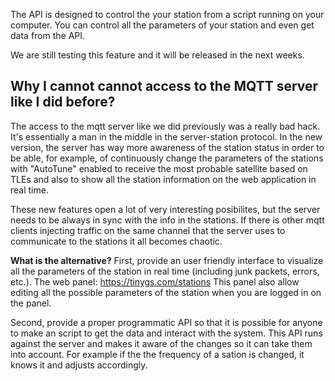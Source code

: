 The API is designed to control the your station from a script running on your computer. You can control all the parameters of your station and even get data from the API.

We are still testing this feature and it will be released in the next weeks.

## **Why I cannot cannot access to the MQTT server like I did before?**
The access to the mqtt server like we did previously was a really bad hack. It's essentially a man in the middle in the server-station protocol. In the new version, the server has way more awareness of the station status in order to be able, for example, of continuously change the parameters of the stations with "AutoTune" enabled to receive the most probable satellite based on TLEs and also to show all the station information on the web application in real time.

These new features open a lot of very interesting posibilites, but the server needs to be always in sync with the info in the stations. If there is other mqtt clients injecting traffic on the same channel that the server uses to communicate to the stations it all becomes chaotic. 

**What is the alternative?**
First, provide an user friendly interface to visualize all the parameters of the station in real time (including junk packets, errors, etc.). The web panel: https://tinygs.com/stations This panel also allow editing all the possible parameters of the station when you are logged in on the panel.

Second, provide a proper programmatic API so that it is possible for anyone to make an script to get the data and interact with the system. This API runs against the server and makes it aware of the changes so it can take them into account. For example if the the frequency of a sation is changed, it knows it and adjusts accordingly.

